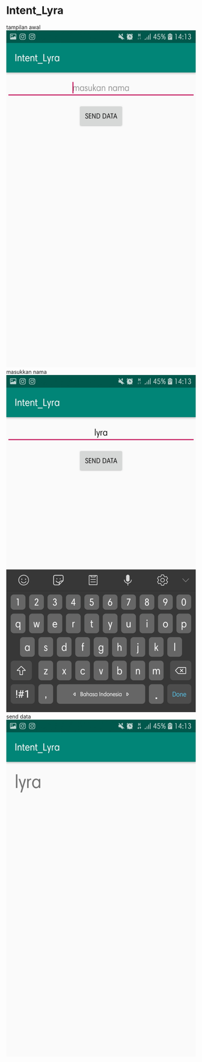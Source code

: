 # Intent_Lyra
tampilan awal
![alt text](https://github.com/lyrahrtn/Intent_Lyra/blob/master/il1.jpg)
masukkan nama
![alt text](https://github.com/lyrahrtn/Intent_Lyra/blob/master/il2.jpg)
send data
![alt text](https://github.com/lyrahrtn/Intent_Lyra/blob/master/il3.jpg)
